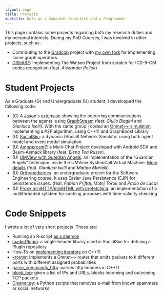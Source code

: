 ```yaml
---
layout: page
title: Projects
subtitle: both as a Computer Scientist and a Programmer
---
```


This page contains some projects regarding both my research duties and my personal interests.
During my PhD Courses, I was involved in other projects, such as:

   * Contributing to the [Gradoop](http://www.gradoop.org) project with [my own fork](https://github.com/jackbergus/gradoop) for implementing some graph operators.
   * [DISeASE](http://github.com/jackbergus/DISeASE): Implementing The Watson Project from scratch for ICD-9-CM codes recognition (feat. *Alexander Pollok*) 
   

# Student Projects
As a Graduate (G) and Undergraduate (U) student, I developped the following code:

   * (G) A [Jason](http://jason.sourceforge.net/)'s [extension](https://drive.google.com/file/d/0B15ik0F3-2nGS0trUWh3a1dYdVU/edit) showing the occurring communications between the agents, using [GraphStream](http://graphstream-project.org/) (feat. *Giulio Biagini* and *Gianluca Iselli*). With the same group I coded an [Omnet++ simulation](https://www.dropbox.com/s/jtj1qvxrn2zsvev/Gruppo-Bergami-Biagini-Iselli.tar.gz) implementing a P2P algorithm, using C++11 and GraphBoost Library
   * (G) [SocialSim](https://github.com/jackbergus/socialsim): a dynamic (Social) Network Simulator using both agent model and event model simulation.
   * (U) [Amppercent7](https://github.com/jackbergus/Amppercent7): a Multi-Chat Project developed with Android SDK and Beem-Asmack library (feat. *Elena Tea Russo*).
   * (U) [UMView with Guardian Angels](https://dl.dropboxusercontent.com/u/3529117/pxmview.tar.gz): an implenentation of the “Guardian Angels” technique inside the UMView SystemCall Virtual Machine. [More details](http://www.cs.unibo.it/~renzo/vsd/angels_n_taxi) (feat. *Gianluca Iselli* and *Matteo Martelli*)
   * (U) [Orthopediatrics](https://github.com/FMP196/Orthopediatrics): an undergraduate project for the Software Engineering course. It uses Easier Java Persistence (EJP) for persistence issues. (feat. *Fabian Priftaj*, *Matej Torok* and *Paolo de Luca*)
   * (U) [Proxy miniHTTP/miniHTML with prefetching](https://dl.dropboxusercontent.com/u/3529117/last.zip): an implementation of a multithreaded sytstem for caching purposes with time-validity checking.


# Code Snippets

I wrote a lot of very short projects. Those are:

   * Running an R-script [as a daemon](https://gist.github.com/jackbergus/800ca4f4a17af69dc840)
   * [loaderPlugin](https://github.com/jackbergus/loaderPlugin): a single-header library used in SocialSim for defining a PlugIn repository
   * How-To on [implementing iterators](https://gist.github.com/jackbergus/9387426) on C++11
   * [krouter](https://github.com/jackbergus/krouter): implements a Omnet++ router that emits packets to k different ports with different assigned probabilities
   * [parse_commands_http](https://gist.github.com/jackbergus/5950137): parses http headers in C++11
   * [block_tcp](https://github.com/jackbergus/block_tcp): given a list of IPs and URLs, blocks incoming and outcoming TCP packets
   * [Cleaner.py](https://github.com/jackbergus/GeneralPythonScripts/blob/master/cleaner.py): a Python scripts that removes e-mail from known spammers or social networks.
